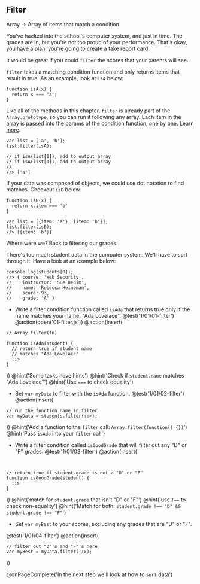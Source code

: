 ## Filter
Array -> Array of items that match a condition

You've hacked into the school's computer system, and just in time. The grades are in, but you're not too proud of your performance. That's okay, you have a plan: you're going to create a fake report card.

It would be great if you could `filter` the scores that your parents will see.

`filter` takes a matching condition function and only returns items that result in true. As an example, look at `isA` below:

```
function isA(x) {
  return x === 'a';
}
```


Like all of the methods in this chapter, `filter` is already part of the `Array.prototype`, so you can run it following any array. Each item in the array is passed into the params of the condition function, one by one. [Learn more](https://developer.mozilla.org/en-US/docs/Web/JavaScript/Reference/Global_Objects/Array/filter).

```
var list = ['a', 'b'];
list.filter(isA);

// if isA(list[0]), add to output array
// if isA(list[1]), add to output array
//
//> ['a']
```

If your data was composed of objects, we could use dot notation to find matches. Checkout `isB` below.

```
function isB(x) {
  return x.item === 'b'
}

var list = [{item: 'a'}, {item: 'b'}];
list.filter(isB);
//> [{item: 'b'}]
```

Where were we? Back to filtering our grades.

There's too much student data in the computer system. We'll have to sort through it. Have a look at an example below:

```
console.log(students[0]);
//> { course: 'Web Security',
//    instructor: 'Sue Denim',
//    name: 'Rebecca Heineman',
//    score: 93,
//    grade: 'A' }
```

+ Write a filter condition function called `isAda` that returns true only if the name matches your name: "Ada Lovelace".
@test('1/01/01-filter')
@action(open('01-filter.js'))
@action(insert(
```
// Array.filter(fn)

function isAda(student) {
  // return true if student name
  // matches "Ada Lovelace"
  ::>
}
```
))
@hint('Some tasks have hints')
@hint('Check if `student.name` matches "Ada Lovelace"')
@hint('Use `===` to check equality')

+ Set `var myData` to filter with the `isAda` function.
@test('1/01/02-filter')
@action(insert(
```
// run the function name in filter
var myData = students.filter(::>);
```
))
@hint('Add a function to the `filter` call: `Array.filter(function() {})`')
@hint('Pass `isAda` into your `filter` call')

+ Write a filter condition called `isGoodGrade` that will filter out any "D" or "F" grades.
@test('1/01/03-filter')
@action(insert(
```


// return true if student.grade is not a "D" or "F"
function isGoodGrade(student) {
  ::>
}
```
))
@hint('match for `student.grade` that isn't "D" or "F"')
@hint('use `!==` to check non-equality')
@hint('Match for both: `student.grade !== "D" && student.grade !== "F"`')

+ Set `var myBest` to your scores, excluding any grades that are "D" or "F".

@test('1/01/04-filter')
@action(insert(
```
// filter out "D"'s and "F"'s here
var myBest = myData.filter(::>);

```
))

@onPageComplete('In the next step we'll look at how to `sort` data')
